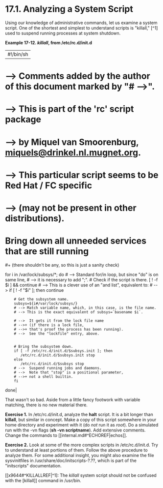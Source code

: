 # 17.1. Analyzing a System Script

Using our knowledge of administrative commands, let us examine a system script. One of the shortest and simplest to understand scripts is "killall," [^1] used to suspend running processes at system shutdown.

**Example 17-12. _killall_, from /etc/rc.d/init.d**

|   |
|---|
|#!/bin/sh

# --> Comments added by the author of this document marked by "# -->".

# --> This is part of the 'rc' script package
# --> by Miquel van Smoorenburg, <miquels@drinkel.nl.mugnet.org>.

# --> This particular script seems to be Red Hat / FC specific
# --> (may not be present in other distributions).

#  Bring down all unneeded services that are still running
#+ (there shouldn't be any, so this is just a sanity check)

for i in /var/lock/subsys/*; do
        # --> Standard for/in loop, but since "do" is on same line,
        # --> it is necessary to add ";".
        # Check if the script is there.
        [ ! -f $i ] && continue
        # --> This is a clever use of an "and list", equivalent to:
        # --> if [ ! -f "$i" ]; then continue

        # Get the subsystem name.
        subsys=${i#/var/lock/subsys/}
        # --> Match variable name, which, in this case, is the file name.
        # --> This is the exact equivalent of subsys=`basename $i`.
	
        # -->  It gets it from the lock file name
        # -->+ (if there is a lock file,
        # -->+ that's proof the process has been running).
        # -->  See the "lockfile" entry, above.


        # Bring the subsystem down.
        if [ -f /etc/rc.d/init.d/$subsys.init ]; then
           /etc/rc.d/init.d/$subsys.init stop
        else
           /etc/rc.d/init.d/$subsys stop
        # -->  Suspend running jobs and daemons.
        # -->  Note that "stop" is a positional parameter,
        # -->+ not a shell builtin.
        fi
done|

That wasn't so bad. Aside from a little fancy footwork with variable matching, there is no new material there.

**Exercise 1.** In /etc/rc.d/init.d, analyze the **halt** script. It is a bit longer than **killall**, but similar in concept. Make a copy of this script somewhere in your home directory and experiment with it (do _not_ run it as _root_). Do a simulated run with the -vn flags (**sh -vn scriptname**). Add extensive comments. Change the commands to [[internal.md#^ECHOREF|echos]].

**Exercise 2.** Look at some of the more complex scripts in /etc/rc.d/init.d. Try to understand at least portions of them. Follow the above procedure to analyze them. For some additional insight, you might also examine the file sysvinitfiles in /usr/share/doc/initscripts-?.??, which is part of the "initscripts" documentation.

[[x9644#^KILLALLREF|^1]: The _killall_ system script should not be confused with the [killall]] command in /usr/bin.

